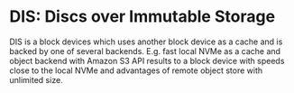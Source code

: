 # DIS: Discs over Immutable Storage

DIS is a block devices which uses another block device as a cache and is backed by one of several backends. E.g. fast local NVMe as a cache and object backend with Amazon S3 API results to a block device with speeds close to the local NVMe and advantages of remote object store with unlimited size.
